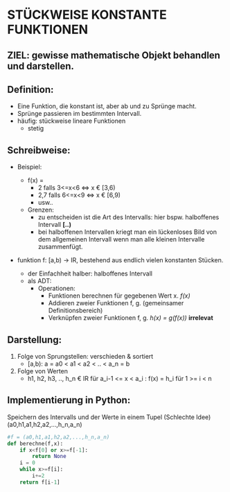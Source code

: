 
# STÜCKWEISE KONSTANTE FUNKTIONEN
## ZIEL: gewisse mathematische Objekt behandlen und darstellen.

## Definition:
- Eine Funktion, die konstant ist, aber ab und zu Sprünge macht.
- Sprünge passieren im bestimmten Intervall.
- häufig: stückweise lineare Funktionen
    - stetig

## Schreibweise:
- Beispiel:
    - f(x) =
        - 2 falls 3<=x<6 <=> x € [3,6)
        - 2,7 falls 6<=x<9 <=> x € [6,9)
        - usw..
    - Grenzen:
        - zu entscheiden ist die Art des Intervalls: hier bspw. halboffenes Intervall **[..)**
        - bei halboffenen Intervallen kriegt man ein lückenloses Bild von dem allgemeinen Intervall wenn man alle kleinen Intervalle zusammenfügt.

- funktion f: [a,b) -> IR, bestehend aus endlich vielen konstanten Stücken.
    - der Einfachheit halber: halboffenes Intervall
    - als ADT: 
        - Operationen:
            - Funktionen berechnen für gegebenen Wert x. *f(x)*
            - Addieren zweier Funktionen f, g. (gemeinsamer Definitionsbereich)
            - Verknüpfen zweier Funktionen f, g. *h(x) = g(f(x))* **irrelevat**

## Darstellung:
1. Folge von Sprungstellen: verschieden & sortiert
    - [a,b): a = a0 < a1 < a2 < .. < a_n = b
2. Folge von Werten
    - h1, h2, h3, .., h_n € IR für a_i-1 <= x < a_i : f(x) = h_i für 1 >= i < n 

## Implementierung in Python:
Speichern des Intervalls und der Werte in einem Tupel (Schlechte Idee)
(a0,h1,a1,h2,a2,...,h_n,a_n)
```python
#f = (a0,h1,a1,h2,a2,...,h_n,a_n)
def berechne(f,x):
    if x<f[0] or x>=f[-1]:
        return None
    i = 0
    while x>=f[i]:
        i+=2
    return f[i-1]
```
    









